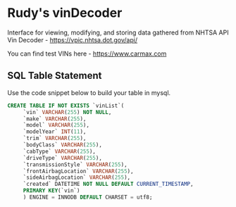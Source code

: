 # Rudy's vinDecoder

Interface for viewing, modifying, and storing data gathered from NHTSA API Vin Decoder - https://vpic.nhtsa.dot.gov/api/

You can find test VINs here - https://www.carmax.com

## SQL Table Statement

Use the code snippet below to build your table in mysql.

```SQL
CREATE TABLE IF NOT EXISTS `vinList`(
     `vin` VARCHAR(255) NOT NULL,
     `make` VARCHAR(255),
     `model` VARCHAR(255),
     `modelYear` INT(11),
     `trim` VARCHAR(255),
     `bodyClass` VARCHAR(255),
     `cabType` VARCHAR(255),
     `driveType` VARCHAR(255),
     `transmissionStyle` VARCHAR(255),
     `frontAirbagLocation` VARCHAR(255),
     `sideAirbagLocation` VARCHAR(255),
     `created` DATETIME NOT NULL DEFAULT CURRENT_TIMESTAMP,
     PRIMARY KEY(`vin`)
     ) ENGINE = INNODB DEFAULT CHARSET = utf8;
```
